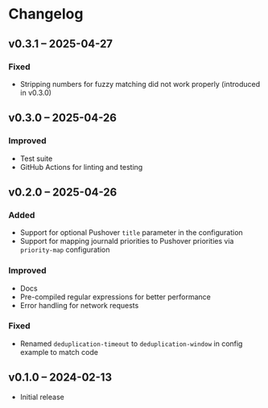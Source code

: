 # Changelog

## v0.3.1 – 2025-04-27

### Fixed

- Stripping numbers for fuzzy matching did not work properly (introduced in v0.3.0)

## v0.3.0 – 2025-04-26

### Improved

- Test suite
- GitHub Actions for linting and testing

## v0.2.0 – 2025-04-26

### Added

- Support for optional Pushover `title` parameter in the configuration
- Support for mapping journald priorities to Pushover priorities via `priority-map` configuration

### Improved

- Docs
- Pre-compiled regular expressions for better performance
- Error handling for network requests

### Fixed

- Renamed `deduplication-timeout` to `deduplication-window` in config example to match code

## v0.1.0 – 2024-02-13

- Initial release
